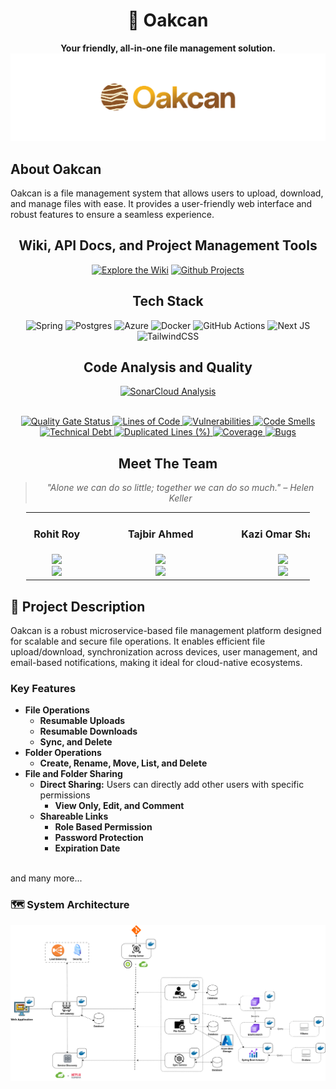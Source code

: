 <div align="center">

# 🌳 Oakcan

**Your friendly, all-in-one file management solution.** 
<br />
![Banner](public/images/banner.svg)
</div>

## About Oakcan
Oakcan is a file management system that allows users to upload, download, and manage files with ease. It provides a user-friendly web interface and robust features to ensure a seamless experience.

<div align="center">

## Wiki, API Docs, and Project Management Tools
[![Explore the Wiki](https://img.shields.io/badge/Explore-Wiki-0077B5?style=for-the-badge&logo=readthedocs&logoColor=white)](https://head.oakcan-docs.pages.dev/)
[![Github Projects](https://img.shields.io/badge/View-Github%20Projects-00AAEF?style=for-the-badge&logo=github&logoColor=white)](https://github.com/orgs/Learnathon-By-Geeky-Solutions/projects/14)

## Tech Stack 
![Spring](https://img.shields.io/badge/spring-%236DB33F.svg?style=for-the-badge&logo=spring&logoColor=white)
![Postgres](https://img.shields.io/badge/postgres-%23316192.svg?style=for-the-badge&logo=postgresql&logoColor=white)
![Azure](https://img.shields.io/badge/azure-%230072C6.svg?style=for-the-badge&logo=microsoftazure&logoColor=white)
![Docker](https://img.shields.io/badge/docker-%230db7ed.svg?style=for-the-badge&logo=docker&logoColor=white)
![GitHub Actions](https://img.shields.io/badge/github%20actions-%232671E5.svg?style=for-the-badge&logo=githubactions&logoColor=white)
![Next JS](https://img.shields.io/badge/Next-black?style=for-the-badge&logo=next.js&logoColor=white)
![TailwindCSS](https://img.shields.io/badge/tailwindcss-%2338B2AC.svg?style=for-the-badge&logo=tailwind-css&logoColor=white)

## Code Analysis and Quality

<p align="center"> 
    <a href="https://sonarcloud.io/summary/new_code?id=Learnathon-By-Geeky-Solutions_byte-bandit"> 
        <img src="https://img.shields.io/badge/SonarCloud-Analysis-4E9BCD?style=for-the-badge&logo=sonarcloud&logoColor=white" alt="SonarCloud Analysis" width="250"> 
    </a> 
</p>

<br />

<a href="https://sonarcloud.io/summary/new_code?id=Learnathon-By-Geeky-Solutions_byte-bandit">
    <img src="https://sonarcloud.io/api/project_badges/measure?project=Learnathon-By-Geeky-Solutions_byte-bandit&metric=alert_status" alt="Quality Gate Status">
</a>
<a href="https://sonarcloud.io/summary/new_code?id=Learnathon-By-Geeky-Solutions_byte-bandit">
    <img src="https://sonarcloud.io/api/project_badges/measure?project=Learnathon-By-Geeky-Solutions_byte-bandit&metric=ncloc" alt="Lines of Code">
</a>
<a href="https://sonarcloud.io/summary/new_code?id=Learnathon-By-Geeky-Solutions_byte-bandit">
    <img src="https://sonarcloud.io/api/project_badges/measure?project=Learnathon-By-Geeky-Solutions_byte-bandit&metric=vulnerabilities" alt="Vulnerabilities">
</a>
<a href="https://sonarcloud.io/summary/new_code?id=Learnathon-By-Geeky-Solutions_byte-bandit">
    <img src="https://sonarcloud.io/api/project_badges/measure?project=Learnathon-By-Geeky-Solutions_byte-bandit&metric=code_smells" alt="Code Smells">
</a>
<br />
<a href="https://sonarcloud.io/summary/new_code?id=Learnathon-By-Geeky-Solutions_byte-bandit">
    <img src="https://sonarcloud.io/api/project_badges/measure?project=Learnathon-By-Geeky-Solutions_byte-bandit&metric=sqale_index" alt="Technical Debt">
</a>
<a href="https://sonarcloud.io/summary/new_code?id=Learnathon-By-Geeky-Solutions_byte-bandit">
    <img src="https://sonarcloud.io/api/project_badges/measure?project=Learnathon-By-Geeky-Solutions_byte-bandit&metric=duplicated_lines_density" alt="Duplicated Lines (%)">
</a>
<a href="https://sonarcloud.io/summary/new_code?id=Learnathon-By-Geeky-Solutions_earendel">
    <img src="https://sonarcloud.io/api/project_badges/measure?project=Learnathon-By-Geeky-Solutions_earendel&metric=coverage" alt="Coverage">
</a>
<a href="https://sonarcloud.io/summary/new_code?id=Learnathon-By-Geeky-Solutions_byte-bandit">
    <img src="https://sonarcloud.io/api/project_badges/measure?project=Learnathon-By-Geeky-Solutions_byte-bandit&metric=bugs" alt="Bugs">
</a>


## Meet The Team

> *"Alone we can do so little; together we can do so much." – Helen Keller*

<table style="width: 90%;">
    <tr>
      <td align="center" width="24%">
        <h4  style="white-space: nowrap; font-size: 16px; padding: 0 5px;">Rohit Roy</h4>
        <img src="https://img.shields.io/badge/Team%20Leader-2D9CDB?style=for-the-badge"> 
        <br> <a href="https://github.com/voidCounter" target="_blank">
              <img src="https://img.shields.io/badge/GitHub-100000?style=flat&logo=github&logoColor=white">
             </a>
      </td>
      <td style="min-width: 220px;"  align="center" width="30%">
          <h4 style="white-space: nowrap; font-size: 16px; padding: 0 5px;">Tajbir Ahmed</h4>
          <img src="https://img.shields.io/badge/FullStack%20Developer-F2C94C?style=for-the-badge">  
        <br><a href="https://github.com/tajbirahmed" target="_blank">
              <img src="https://img.shields.io/badge/GitHub-100000?style=flat&logo=github&logoColor=white">
             </a>
      </td>
      <td align="center" width="25%">
        <h4 style="white-space: nowrap; font-size: 16px; padding: 0 5px;">Kazi Omar Sharif</h4>
        <img src="https://img.shields.io/badge/FullStack%20Developer-F2C94C?style=for-the-badge"> 
        <br><a href="https://github.com/Sharif37" target="_blank">
              <img src="https://img.shields.io/badge/GitHub-100000?style=flat&logo=github&logoColor=white">
             </a>
      </td>
      <td align="center" width="20%">
        <h4 style="white-space: nowrap; font-size: 16px; padding: 0 5px;">Shahidullah Tasin</h4>
        <img src="https://img.shields.io/badge/Mentor-F09BCD?style=for-the-badge"> <br> 
        <a href="https://github.com/Tasin-BS">
            <img src="https://img.shields.io/badge/GitHub-100000?style=flat&logo=github&logoColor=white"/>
        </a>
    </tr>
  </table>
</div>

## 📸 Project Description
Oakcan is a robust microservice-based file management platform designed for scalable and secure file operations. It enables efficient file upload/download, synchronization across devices, user management, and email-based notifications, making it ideal for cloud-native ecosystems.

### Key Features
- **File Operations**
    - **Resumable Uploads**
    - **Resumable Downloads**
    - **Sync, and Delete**
- **Folder Operations**
    - **Create, Rename, Move, List, and Delete**
- **File and Folder Sharing**
    - **Direct Sharing:** Users can directly add other users with specific permissions
        - **View Only, Edit, and Comment**
    - **Shareable Links**
        - **Role Based Permission**
        - **Password Protection**
        - **Expiration Date**

<br>and many more...

### 🗺️ System Architecture
![System Architecture](public/images/system-architecture.png)


